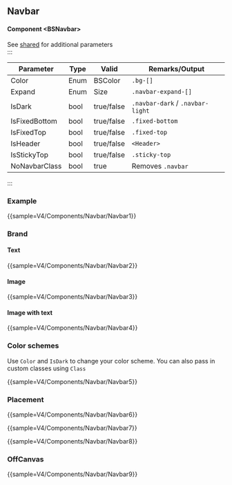 ﻿## Navbar
#### Component \<BSNavbar\>
See [shared](layout/shared) for additional parameters    
:::

| Parameter     | Type | Valid      | Remarks/Output                   | 
|---------------|------|------------|----------------------------------|
| Color         | Enum | BSColor    | `.bg-[]`                         | { .table-striped}
| Expand        | Enum | Size       | `.navbar-expand-[]`              |
| IsDark        | bool | true/false | `.navbar-dark` / `.navbar-light` |
| IsFixedBottom | bool | true/false | `.fixed-bottom`                  |
| IsFixedTop    | bool | true/false | `.fixed-top`                     |
| IsHeader      | bool | true/false | `<Header>`                       |
| IsStickyTop   | bool | true/false | `.sticky-top`                    |
| NoNavbarClass | bool | true       | Removes `.navbar`                |

:::

### Example

{{sample=V4/Components/Navbar/Navbar1}}

### Brand
#### Text

{{sample=V4/Components/Navbar/Navbar2}}

#### Image

{{sample=V4/Components/Navbar/Navbar3}}

#### Image with text

{{sample=V4/Components/Navbar/Navbar4}}

### Color schemes
Use `Color` and `IsDark` to change your color scheme. You can also pass in custom classes using `Class`

{{sample=V4/Components/Navbar/Navbar5}}

### Placement

{{sample=V4/Components/Navbar/Navbar6}}

{{sample=V4/Components/Navbar/Navbar7}}

{{sample=V4/Components/Navbar/Navbar8}}

### OffCanvas

{{sample=V4/Components/Navbar/Navbar9}}